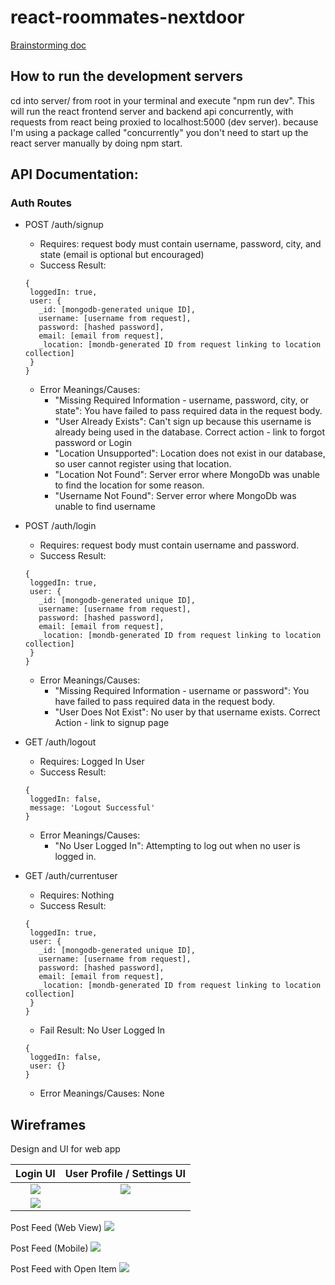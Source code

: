 # react-roommates-nextdoor

[Brainstorming doc](https://docs.google.com/document/d/1K3vOfS0cWp-fCUPLk7bPFyV6mG-FZxe4IdsRv_nAPJA/edit?usp=sharing)

## How to run the development servers
cd into server/ from root in your terminal and execute "npm run dev". This will run the react frontend server and backend api concurrently, with requests from react being proxied to localhost:5000 (dev server). because I'm using a package called "concurrently" you don't need to start up the react server manually by doing npm start.

## API Documentation:

### Auth Routes
* POST /auth/signup
   * Requires: request body must contain username, password, city, and state (email is optional but encouraged)
   * Success Result: 
   ```
   {
    loggedIn: true,
    user: {
      _id: [mongodb-generated unique ID],
      username: [username from request],
      password: [hashed password],
      email: [email from request],
      _location: [mondb-generated ID from request linking to location collection]
    }
   }
   ```
   * Error Meanings/Causes: 
     - "Missing Required Information - username, password, city, or state": You have failed to pass required data in the request body.
     - "User Already Exists": Can't sign up because this username is already being used in the database. Correct action - link to forgot password or Login
     - "Location Unsupported": Location does not exist in our database, so user cannot register using that location.
     - "Location Not Found": Server error where MongoDb was unable to find the location for some reason.
     - "Username Not Found": Server error where MongoDb was unable to find username
   
* POST /auth/login
   * Requires: request body must contain username and password.
   * Success Result:
   ```
   {
    loggedIn: true,
    user: {
      _id: [mongodb-generated unique ID],
      username: [username from request],
      password: [hashed password],
      email: [email from request],
      _location: [mondb-generated ID from request linking to location collection]
    }
   }
   ```
   * Error Meanings/Causes:
     - "Missing Required Information - username or password": You have failed to pass required data in the request body.
     - "User Does Not Exist": No user by that username exists. Correct Action - link to signup page
   
* GET /auth/logout
   * Requires: Logged In User
   * Success Result:
   ```
   {
    loggedIn: false,
    message: 'Logout Successful'
   }
   ```
   * Error Meanings/Causes:
     - "No User Logged In": Attempting to log out when no user is logged in.
   
* GET /auth/currentuser
   * Requires: Nothing
   * Success Result:
   ```
   {
    loggedIn: true,
    user: {
      _id: [mongodb-generated unique ID],
      username: [username from request],
      password: [hashed password],
      email: [email from request],
      _location: [mondb-generated ID from request linking to location collection]
    }
   }
   ```
   * Fail Result: No User Logged In
   ```
   {
    loggedIn: false,
    user: {}
   }
   ```
   * Error Meanings/Causes: None


## Wireframes 

Design and UI for web app

Login UI             |  User Profile / Settings UI
:-------------------------:|:-------------------------:
![](https://i.imgur.com/LHZl3QB.png)  |  ![](https://i.imgur.com/be3M0uO.png)
| ![](https://i.imgur.com/amQgdWh.png) 

Post Feed (Web View)
![](https://imgur.com/ovRuLZM.png)

Post Feed (Mobile)
![](https://imgur.com/vnJLdFt.png)

Post Feed with Open Item
![](https://imgur.com/Ht1M3ER.png)
